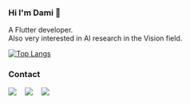 ### Hi I'm Dami 🍒
A Flutter developer.  
Also very interested in AI research in the Vision field.
<br>

﻿[![Top Langs](https://github-readme-stats.vercel.app/api/top-langs/?username=iamdami&langs_count=6&layout=compact&theme=dark)](https://github.com/iamdami/iamdami)

### Contact
<a href="https://damzzi.notion.site/Flutter-1bff9afab52b46ba88214c625ba86f47?pvs=4"><img src="https://img.shields.io/badge/Curriculum_Vitae-blue?style=flat-square"/></a>ㅤ
<a href="https://damio.tistory.com"><img src="https://img.shields.io/badge/Tech_Blog-e15336?style=flat-square&logo=Tistory&logoColor=white"/></a>ㅤ
<a href="mailto:daming.py@gmail.com"><img src="https://img.shields.io/badge/Gmail-d14836?style=flatsquare&logo=Gmail&logoColor=white&link=daming.py@gmail.com"/></a>

